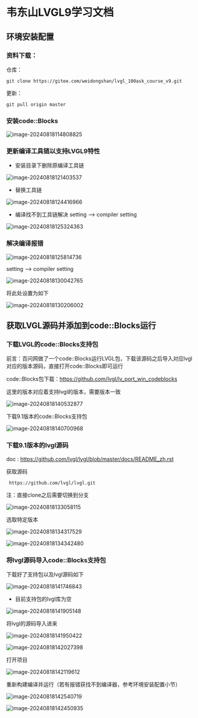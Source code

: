 # 韦东山LVGL9学习文档



## 环境安装配置 

### 资料下载：

仓库：

```
git clone https://gitee.com/weidongshan/lvgl_100ask_course_v9.git
```

更新：

```
git pull origin master
```

### 安装code::Blocks

![image-20240818114808825](https://newbie-typora.oss-cn-shenzhen.aliyuncs.com/TyporaJPG/image-20240818114808825.png)

### 更新编译工具链以支持LVGL9特性

- 安装目录下删除原编译工具链

![image-20240818121403537](https://newbie-typora.oss-cn-shenzhen.aliyuncs.com/TyporaJPG/image-20240818121403537.png)

- 替换工具链

![image-20240818124416966](https://newbie-typora.oss-cn-shenzhen.aliyuncs.com/TyporaJPG/image-20240818124416966.png)

- 编译找不到工具链解决 setting --> compiler setting

![image-20240818125324363](https://newbie-typora.oss-cn-shenzhen.aliyuncs.com/TyporaJPG/image-20240818125324363.png)

### 解决编译报错

![image-20240818125814736](https://newbie-typora.oss-cn-shenzhen.aliyuncs.com/TyporaJPG/image-20240818125814736.png)

setting --> compiler setting

![image-20240818130042765](https://newbie-typora.oss-cn-shenzhen.aliyuncs.com/TyporaJPG/image-20240818130042765.png)

将此处设置为如下

![image-20240818130206002](https://newbie-typora.oss-cn-shenzhen.aliyuncs.com/TyporaJPG/image-20240818130206002.png)



## 获取LVGL源码并添加到code::Blocks运行

### 下载LVGL的code::Blocks支持包

前言：百问网做了一个code::Blocks运行LVGL包，下载该源码之后导入对应lvgl对应的版本源码，直接打开code::Blocks即可运行

code::Blocks包下载：https://github.com/lvgl/lv_port_win_codeblocks

这里的版本对应着支持lvgl的版本，需要版本一致

![image-20240818140532877](https://newbie-typora.oss-cn-shenzhen.aliyuncs.com/TyporaJPG/image-20240818140532877.png)

下载9.1版本的code::Blocks支持包

![image-20240818140700968](https://newbie-typora.oss-cn-shenzhen.aliyuncs.com/TyporaJPG/image-20240818140700968.png)

### 下载9.1版本的lvgl源码

doc : https://github.com/lvgl/lvgl/blob/master/docs/README_zh.rst

获取源码

```
 https://github.com/lvgl/lvgl.git
```

注：直接clone之后需要切换到分支

![image-20240818133058115](https://newbie-typora.oss-cn-shenzhen.aliyuncs.com/TyporaJPG/image-20240818133058115.png)

选取特定版本

![image-20240818134317529](https://newbie-typora.oss-cn-shenzhen.aliyuncs.com/TyporaJPG/image-20240818134317529.png)

![image-20240818134342480](https://newbie-typora.oss-cn-shenzhen.aliyuncs.com/TyporaJPG/image-20240818134342480.png)

### 将lvgl源码导入code::Blocks支持包

下载好了支持包以及lvgl源码如下

![image-20240818141746843](https://newbie-typora.oss-cn-shenzhen.aliyuncs.com/TyporaJPG/image-20240818141746843.png)

- 目前支持包的lvgl库为空

![image-20240818141905148](https://newbie-typora.oss-cn-shenzhen.aliyuncs.com/TyporaJPG/image-20240818141905148.png)

将lvgl的源码导入进来

![image-20240818141950422](https://newbie-typora.oss-cn-shenzhen.aliyuncs.com/TyporaJPG/image-20240818141950422.png)

![image-20240818142027398](https://newbie-typora.oss-cn-shenzhen.aliyuncs.com/TyporaJPG/image-20240818142027398.png)

打开项目

![image-20240818142119612](https://newbie-typora.oss-cn-shenzhen.aliyuncs.com/TyporaJPG/image-20240818142119612.png)

重新构建编译并运行（若有报错获找不到编译器，参考环境安装配置小节）

![image-20240818142540719](https://newbie-typora.oss-cn-shenzhen.aliyuncs.com/TyporaJPG/image-20240818142540719.png)

![image-20240818142450935](https://newbie-typora.oss-cn-shenzhen.aliyuncs.com/TyporaJPG/image-20240818142450935.png)
